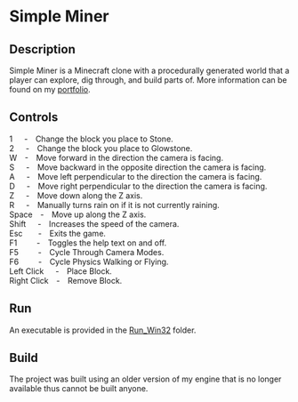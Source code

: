 # Simple Miner
## Description
Simple Miner is a Minecraft clone with a procedurally generated world that a player can explore, dig through, and build parts of. More information can be found on my [portfolio](https://www.aahernandez.net/simple-miner).

## Controls
1&ensp;&ensp;&ensp;-&ensp;&ensp;Change the block you place to Stone.  
2&ensp;&ensp;&ensp;-&ensp;&ensp;Change the block you place to Glowstone.  
W&ensp;&ensp;-&ensp;&ensp;Move forward in the direction the camera is facing.  
S&ensp;&ensp;&ensp;-&ensp;&ensp;Move backward in the opposite direction the camera is facing.  
A&ensp;&ensp;&ensp;-&ensp;&ensp;Move left perpendicular to the direction the camera is facing.  
D&ensp;&ensp;&ensp;-&ensp;&ensp;Move right perpendicular to the direction the camera is facing.  
Z&ensp;&ensp;&ensp;-&ensp;&ensp;Move down along the Z axis.  
R&ensp;&ensp;&ensp;-&ensp;&ensp;Manually turns rain on if it is not currently raining.  
Space&ensp;&ensp;-&ensp;&ensp;Move up along the Z axis.  
Shift&ensp;&ensp;&ensp;-&ensp;&ensp;Increases the speed of the camera.  
Esc&ensp;&ensp;&ensp;&ensp;-&ensp;&ensp;Exits the game.  
F1&ensp;&ensp;&ensp;&ensp;&ensp;-&ensp;&ensp;Toggles the help text on and off.  
F5&ensp;&ensp;&ensp;&ensp;&ensp;-&ensp;&ensp;Cycle Through Camera Modes.  
F6&ensp;&ensp;&ensp;&ensp;&ensp;-&ensp;&ensp;Cycle Physics Walking or Flying.  
Left Click&ensp;&ensp;&ensp;-&ensp;&ensp;Place Block.  
Right Click&ensp;&ensp;-&ensp;&ensp;Remove Block.  

## Run
An executable is provided in the [Run_Win32](SimpleMiner/Run_Win32) folder.

## Build
The project was built using an older version of my engine that is no longer available thus cannot be built anyone.

